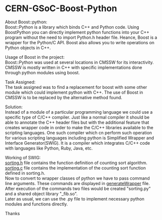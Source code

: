 # CERN-GSoC-Boost-Python

About Boost::python:  
Boost::Python is a library which binds C++ and Python code. Using BoostPython you can directly implement python functions into your C++ program without the need to import Python.h header file. Heance, Boost is a wrapper for the Python/C API. Boost also allows you to write operations on Python objects in C++.


Usage of Boost in the project:  
Boost::Python was used at several locations in CMSSW for its interactivity. CMSSW is mostly written in C++ with specific implementations done through python modules using boost.


Task Assigned:  
The task assigned was to find a replacement for boost with some other module which could implement python with C++. The use of Boost in CMSSW is to be replaced by the alternative method found.


Solution:  
Instead of a module of a particular programming language we could use a specific type of C/C++ compiler. Just like a normal compiler it should be able to annotate the C++ header files but with the additional feature that creates wrapper code in order to make the C/C++ libraries available to the scripting languages. 
One such compiler which cn perform such operation for various scripting languages including python is Simplified Wrapper and Interface Generator(SWIG). It is a compiler which integrates C/C++ code with languages like Python, Ruby, Java, etc. 


Working of SWIG:  
[sorting.h](https://github.com/KushMehta1511/CERN-GSoC-Boost-Python/blob/main/sorting.h) file contains the function definition of counting sort algorithm.  
[sorting.c](https://github.com/KushMehta1511/CERN-GSoC-Boost-Python/blob/main/sorting.c) file contains the implementation of the counting sort function defined in sorting.h.  
Now to convert to wrapper classes of python we have to pass command line arguments. These commands are displayed in [generateWrapper](https://github.com/KushMehta1511/CERN-GSoC-Boost-Python/blob/main/generateWrapper) file.  
After execution of the commands two files would be created "sorting.py" and a shared object library "_fib.so".  
Later as usual, we can use the .py file to implement necessary python modules and functions directly.  


Thanks
